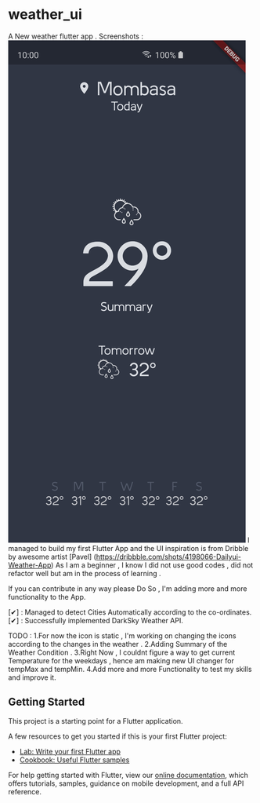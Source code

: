 # weather_ui

A New weather flutter app .
Screenshots :
![Screenshot of the App](screenshot1.jpg?raw=true "ScreenShot")
I managed to build my first Flutter App and the UI inspiration is from Dribble by awesome artist [Pavel] (https://dribbble.com/shots/4198066-Dailyui-Weather-App)
As I am a beginner , I know I did not use good codes , did not refactor well but am in the process of learning .

If you can contribute in any way please Do So , I'm adding more and more functionality to the App.

[✔] : Managed to detect Cities Automatically according to the co-ordinates.
[✔] : Successfully implemented DarkSky Weather API.


TODO :
    1.For now the icon is static , I'm working on changing the icons according to the changes in the weather .
    2.Adding Summary of the Weather Condition .
    3.Right Now , I couldnt figure a way to get current Temperature for the weekdays , hence am making new UI changer for tempMax and tempMin.
    4.Add more and more Functionality to test my skills and improve it.
 
## Getting Started

This project is a starting point for a Flutter application.

A few resources to get you started if this is your first Flutter project:

- [Lab: Write your first Flutter app](https://flutter.dev/docs/get-started/codelab)
- [Cookbook: Useful Flutter samples](https://flutter.dev/docs/cookbook)

For help getting started with Flutter, view our
[online documentation](https://flutter.dev/docs), which offers tutorials,
samples, guidance on mobile development, and a full API reference.
